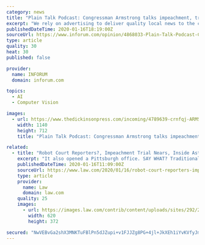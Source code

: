 ```yaml
---
category: news
title: "Plain Talk Podcast: Congressman Armstrong talks impeachment, trade, facial recognition, and the Astros cheating scandal"
excerpt: "We rely on advertising to deliver quality local news to the communities we serve. Please disable your ad blocker and refresh the page or subscribe to a digital membership and support our journalism efforts."
publishedDateTime: 2020-01-16T18:19:00Z
sourceUrl: https://www.inforum.com/opinion/4868033-Plain-Talk-Podcast-Congressman-Armstrong-talks-impeachment-trade-facial-recognition-and-the-Astros-cheating-scandal
type: article
quality: 30
heat: 30
published: false

provider:
  name: INFORUM
  domain: inforum.com

topics:
  - AI
  - Computer Vision

images:
  - url: https://www.thedickinsonpress.com/incoming/4789639-crnfqj-ARMSTRONG1.jpg/alternates/BASE_LANDSCAPE/ARMSTRONG1.jpg
    width: 1140
    height: 712
    title: "Plain Talk Podcast: Congressman Armstrong talks impeachment, trade, facial recognition, and the Astros cheating scandal"

related:
  - title: "Robot Court Reporters?, Impeachment Trial Nears, Inside Astros Cheating Scandal: The Morning Minute"
    excerpt: "It also opened a Pittsburgh office. SAY WHAT? Traditional court reporting services are becoming obsolete. Victoria Hudgins reports that AI-powered transcription platform Verbit has closed a $31 million round of funding. Verbit uses machine learning technology to transcribe and caption audio and video, while human transcribers correct any errors ..."
    publishedDateTime: 2020-01-16T11:09:00Z
    sourceUrl: https://www.law.com/2020/01/16/robot-court-reporters-impeachment-trial-nears-inside-astros-cheating-scandal-the-morning-minute/
    type: article
    provider:
      name: Law
      domain: law.com
    quality: 25
    images:
      - url: https://images.law.com/contrib/content/uploads/sites/292/2020/01/Morning-Minute-Display-Article-201812171506-4.jpg
        width: 620
        height: 372

secured: "NwVEBvGa2shX3MNKTuFBlPn5dJZupi+v1FJJZg8PG+4jl+JkXEh1iYvKVfyJmycPsQewQ+zse74ugzliKnYypN4NO+AYXI0pwDVJI/asad1Irj65I2n0X/XFsTvjzJW1RlHqBAhVZAH++6mOxA3nqqKEAiApuj6a1djKv4L29H05Qu/YT1n95rERdwik/E0IbtHmqzgo/o5yj7Y7rY/CsWVX7GyLCkGUsScP053OOeC4k4FM4L5XvHvIOR/pPPD4gt6qaYnVVu4acy2EgUfmrN7Nat6eEQcBRHmgHeK/P6QBBz1vD95laldGJ21VFW4QfJrTlbK3aGXhmFI/P2GgTaxy9457i8z/Dkcxa4s6PxiarzVEq0qLOD5k73zvtDV06p/TrycKuGG+Al/12NyGk2p0XSEywrAZkLckVj5ponV7VJAX8VF+/WQtzVXuc25tyslAC03ImTFEEiFuTJs48Q==;6a5ygQ4zvWAe9K/UXFwWyw=="
---
```


